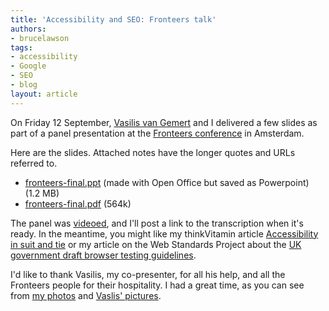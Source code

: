 ```yaml
---
title: 'Accessibility and SEO: Fronteers talk'
authors:
- brucelawson
tags:
- accessibility
- Google
- SEO
- blog
layout: article
---
```

<p>On Friday 12 September, <a href="http://www.vasilis.nl">Vasilis van Gemert</a> and I delivered a few slides as part of a panel presentation at the <a href="http://fronteers.nl/congres/2008/english">Fronteers conference</a> in Amsterdam.</p>

<p>Here are the slides. Attached notes have the longer quotes and URLs referred to.</p>

<ul>
<li><a href="http://files.myopera.com/brucelawson/blog/fronteers-final.ppt">fronteers-final.ppt</a> (made with Open Office but saved as Powerpoint) (1.2 MB)</li>
<li><a href="http://files.myopera.com/brucelawson/blog/fronteers-final.pdf">fronteers-final.pdf</a> (564k)</li>
</ul>

<p>The panel was <a href="http://www.viddler.com/explore/mirabeau/videos/1/">videoed</a>, and I&#39;ll post a link to the transcription when it&#39;s ready. In the meantime, you might like my thinkVitamin article <a href="http://www.thinkvitamin.com/features/design/accessibility-in-suit-and-tie">Accessibility in suit and tie</a> or my article on the Web Standards Project about the <a href="http://www.webstandards.org/2008/09/08/uk-government-draft-browser-guidance-is-daft-browser-guidance/">UK government draft browser testing guidelines</a>.</p> <p>I&#39;d like to thank Vasilis, my co-presenter, for all his help, and all the Fronteers people for their hospitality. I had a great time, as you can see from <a href="http://www.flickr.com/photos/24374884@N08/sets/72157607266468302/">my photos</a> and <a href="http://vasilis.nl/photos/digitaal/fronteers_2008/">Vaslis&#39; pictures</a>.</p>

